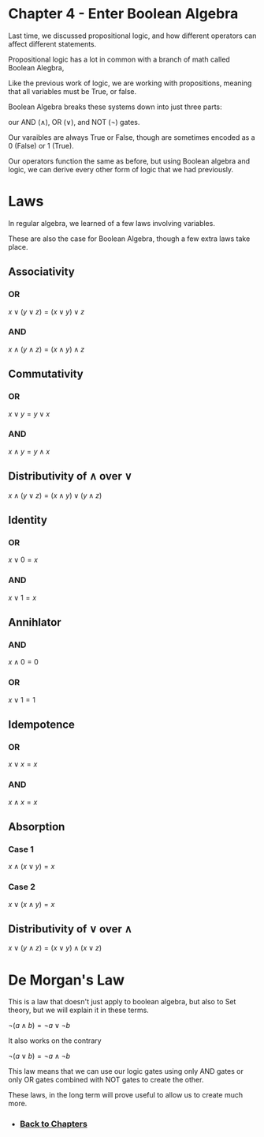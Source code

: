 # Chapter 4 - Enter Boolean Algebra

Last time, we discussed propositional logic, and how different operators can affect different statements.

Propositional logic has a lot in common with a branch of math called Boolean Alegbra,

Like the previous work of logic, we are working with propositions, meaning that all variables must be True, or false.

Boolean Algebra breaks these systems down into just three parts:

our AND ($\land$), OR ($\lor$), and NOT ($\neg$) gates.

Our varaibles are always True or False, though are sometimes encoded as a 0 (False) or 1 (True).

Our operators function the same as before, but using Boolean algebra and logic, we can derive every other form of logic that we had previously.

# Laws
In regular algebra, we learned of a few laws involving variables.

These are also the case for Boolean Algebra, though a few extra laws take place.

## Associativity

### OR
$x \lor (y \lor z) = (x \lor y) \lor z$

### AND
$x \land (y \land z) = (x \land y) \land z$

## Commutativity

### OR
$x \lor y = y \lor x$

### AND
$x \land y = y \land x$

## Distributivity of $\land$ over $\lor$

$x \land (y \lor z) = (x \land y) \lor (y \land z)$

## Identity
### OR
$x \lor 0 = x$

### AND
$x \lor 1 = x$

## Annihlator

### AND
$x \land 0 = 0$

### OR
$x \lor 1 = 1$

## Idempotence

### OR
$x \lor x = x$

### AND
$x \land x = x$

## Absorption

### Case 1
$x \land (x \lor y) = x$

### Case 2
$x \lor (x \land y) = x$

## Distributivity of $\lor$ over $\land$
$x \lor (y \land z) = (x \lor y) \land (x \lor z)$

# De Morgan's Law
This is a law that doesn't just apply to boolean algebra, but also to Set theory, but we will explain it in these terms.

$\neg(a \land b) = \neg a \lor \neg b$

It also works on the contrary

$\neg(a \lor b) = \neg a \land \neg b$

This law means that we can use our logic gates using only AND gates or only OR gates combined with NOT gates to create the other.

These laws, in the long term will prove useful to allow us to create much more.

- ### [Back to Chapters](%WEBPATH%/courses/discretemath/chapters/)